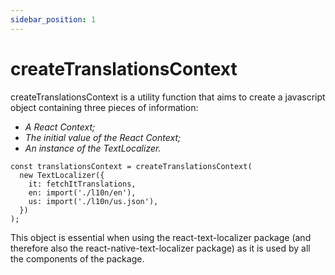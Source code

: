 ```yaml
---
sidebar_position: 1
---
```


# createTranslationsContext

createTranslationsContext is a utility function that aims to create a javascript object containing three pieces of information:

- _A React Context;_
- _The initial value of the React Context;_
- _An instance of the TextLocalizer._

```tsx
const translationsContext = createTranslationsContext(
  new TextLocalizer({
    it: fetchItTranslations,
    en: import('./l10n/en'),
    us: import('./l10n/us.json'),
  })
);
```

This object is essential when using the react-text-localizer package (and therefore also the react-native-text-localizer package) as it is used by all the components of the package.
